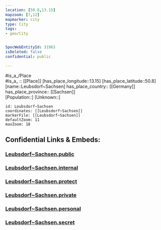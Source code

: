 ```yaml
---
location: [50.8,13.15] 
mapzoom: [7,12] 
mapmarker: city 
type: City
tags:
- geo/City


SpocWebEntityId: 31963
isDeleted: false
confidential: public

---
```

#is_a_/Place  
#is_a_ :: [[Place]] 
[has_place_longitude::13.15] 
[has_place_latitude::50.8] 
[name::Leubsdorf~Sachsen] 
has_place_country:: [[Germany]]  
has_place_province:: [[Sachsen]]  
[Population::] 
[Unknown::] 


```leaflet
id: Leubsdorf~Sachsen
coordinates: [[Leubsdorf~Sachsen]] 
markerFile: [[Leubsdorf~Sachsen]] 
defaultZoom: 11 
maxZoom: 18
```


## Confidential Links & Embeds: 

### [Leubsdorf~Sachsen.public](/_public/\Earth\Continent\Europe\Europe~Central\Germany\Germany~East\Sachsen\counties~Sachsen\Mittelsachsen\cities~Mittelsachsen\Leubsdorf\CityLeubsdorf~Sachsen.public.md) 

### [Leubsdorf~Sachsen.internal](/_internal/\Earth\Continent\Europe\Europe~Central\Germany\Germany~East\Sachsen\counties~Sachsen\Mittelsachsen\cities~Mittelsachsen\Leubsdorf\CityLeubsdorf~Sachsen.internal.md) 

### [Leubsdorf~Sachsen.protect](/_protect/\Earth\Continent\Europe\Europe~Central\Germany\Germany~East\Sachsen\counties~Sachsen\Mittelsachsen\cities~Mittelsachsen\Leubsdorf\CityLeubsdorf~Sachsen.protect.md) 

### [Leubsdorf~Sachsen.private](/_private/\Earth\Continent\Europe\Europe~Central\Germany\Germany~East\Sachsen\counties~Sachsen\Mittelsachsen\cities~Mittelsachsen\Leubsdorf\CityLeubsdorf~Sachsen.private.md) 

### [Leubsdorf~Sachsen.personal](/_personal/\Earth\Continent\Europe\Europe~Central\Germany\Germany~East\Sachsen\counties~Sachsen\Mittelsachsen\cities~Mittelsachsen\Leubsdorf\CityLeubsdorf~Sachsen.personal.md) 

### [Leubsdorf~Sachsen.secret](/_secret/\Earth\Continent\Europe\Europe~Central\Germany\Germany~East\Sachsen\counties~Sachsen\Mittelsachsen\cities~Mittelsachsen\Leubsdorf\CityLeubsdorf~Sachsen.secret.md)

